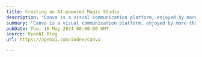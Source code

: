 ```yaml
---
title: Creating an AI-powered Magic Studio
description: "Canva is a visual communication platform, enjoyed by more than 175 million people monthly to make presentations, videos, documents, websites, social media graphics and more. A majority of the world’s knowledge workers lack design training, but Canva’s combination of an easy-to-use interface, vast libraries, and time-saving tools allows anyone to create visually compelling content."
summary: "Canva is a visual communication platform, enjoyed by more than 175 million people monthly to make presentations, videos, documents, websites, social media graphics and more. A majority of the world’s knowledge workers lack design training, but Canva’s combination of an easy-to-use interface, vast libraries, and time-saving tools allows anyone to create visually compelling content."
pubDate: Thu, 16 May 2024 00:00:00 GMT
source: OpenAI Blog
url: https://openai.com/index/canva

---
```


